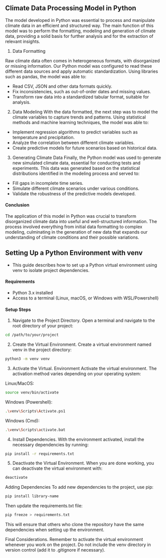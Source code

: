 ## Climate Data Processing Model in Python

The model developed in Python was essential to process and manipulate climate data in an efficient and structured way. The main function of this model was to perform the formatting, modeling and generation of climate data, providing a solid basis for further analysis and for the extraction of relevant insights.

1. Data Formatting

Raw climate data often comes in heterogeneous formats, with disorganized or missing information. Our Python model was configured to read these different data sources and apply automatic standardization. Using libraries such as pandas, the model was able to:

- Read CSV, JSON and other data formats quickly.
- Fix inconsistencies, such as out-of-order dates and missing values.
- Transform raw data into a standardized tabular format, suitable for analysis.

2. Data Modeling
With the data formatted, the next step was to model the climate variables to capture trends and patterns. Using statistical methods and machine learning techniques, the model was able to:

- Implement regression algorithms to predict variables such as temperature and precipitation.
- Analyze the correlation between different climate variables.
- Create predictive models for future scenarios based on historical data.

3. Generating Climate Data
Finally, the Python model was used to generate new simulated climate data, essential for conducting tests and experiments. This data was generated based on the statistical distributions identified in the modeling process and served to:

- Fill gaps in incomplete time series.
- Simulate different climate scenarios under various conditions.
- Validate the robustness of the predictive models developed.

#### Conclusion

The application of this model in Python was crucial to transform disorganized climate data into useful and well-structured information. The process involved everything from initial data formatting to complex modeling, culminating in the generation of new data that expands our understanding of climate conditions and their possible variations.

## Setting Up a Python Environment with venv

- This guide describes how to set up a Python virtual environment using venv to isolate project dependencies.

#### Requirements
- Python 3.x installed
- Access to a terminal (Linux, macOS, or Windows with WSL/Powershell)

#### Setup Steps

1. Navigate to the Project Directory. Open a terminal and navigate to the root directory of your project:

```bash
cd /path/to/your/project
```

2. Create the Virtual Environment. Create a virtual environment named venv in the project directory:

```bash
python3 -m venv venv
```

3. Activate the Virtual. Environment Activate the virtual environment. The activation method varies depending on your operating system:

Linux/MacOS:

```bash
source venv/bin/activate
```

Windows (Powershell):

```bash
.\venv\Scripts\Activate.ps1
```

Windows (Cmd):

```bash
.\venv\Scripts\activate.bat
```

4. Install Dependencies. With the environment activated, install the necessary dependencies by running:

```bash
pip install -r requirements.txt
```

5. Deactivate the Virtual Environment. When you are done working, you can deactivate the virtual environment with:

```bash
deactivate
```

Adding Dependencies
To add new dependencies to the project, use pip:

```bash
pip install library-name
```

Then update the requirements.txt file:

```bash
pip freeze > requirements.txt
```

This will ensure that others who clone the repository have the same dependencies when setting up the environment.

Final Considerations. Remember to activate the virtual environment whenever you work on the project. Do not include the venv directory in version control (add it to .gitignore if necessary).
